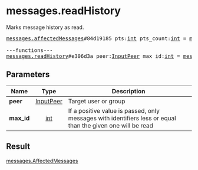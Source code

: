 # messages.readHistory

Marks message history as read.

<pre>
<a href="../constructor/messages.affectedMessages.md">messages.affectedMessages</a>#84d19185 pts:<a href="../type/int.md">int</a> pts_count:<a href="../type/int.md">int</a> = <a href="../type/messages.AffectedMessages.md">messages.AffectedMessages</a>;

---functions---
<a href="../method/messages.readHistory.md">messages.readHistory</a>#e306d3a peer:<a href="../type/InputPeer.md">InputPeer</a> max_id:<a href="../type/int.md">int</a> = <a href="../type/messages.AffectedMessages.md">messages.AffectedMessages</a>;</pre>
## Parameters

| Name | Type | Description |
|------|:----:|-------------|
| **peer** | <a href="../type/InputPeer.md">InputPeer</a> | Target user or group |
| **max_id** | <a href="../type/int.md">int</a> | If a positive value is passed, only messages with identifiers less or equal than the given one will be read |

## Result

<a href="../type/messages.AffectedMessages.md">messages.AffectedMessages</a>


